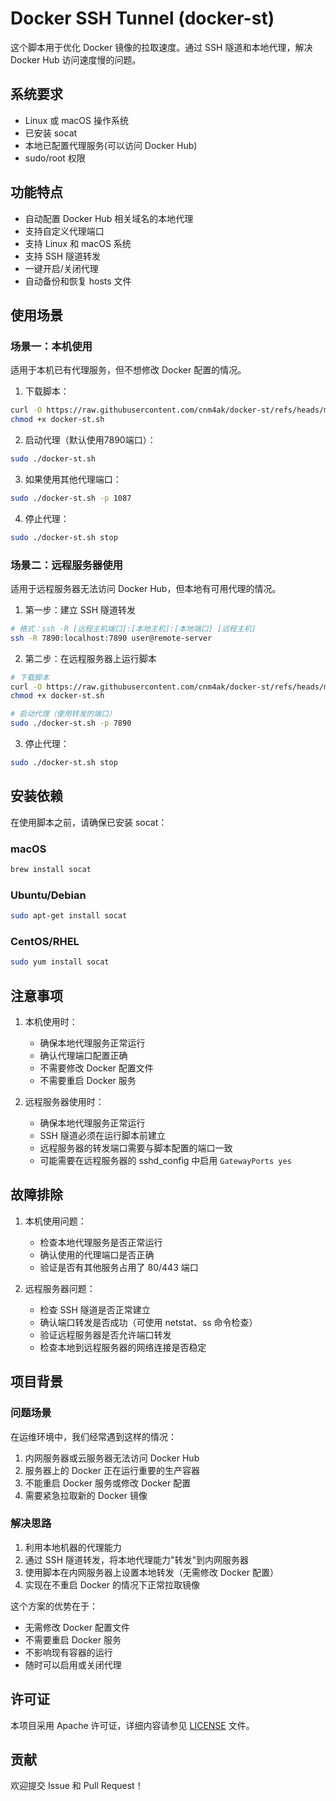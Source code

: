 # Docker SSH Tunnel (docker-st)

这个脚本用于优化 Docker 镜像的拉取速度。通过 SSH 隧道和本地代理，解决 Docker Hub 访问速度慢的问题。

## 系统要求

- Linux 或 macOS 操作系统
- 已安装 socat
- 本地已配置代理服务(可以访问 Docker Hub)
- sudo/root 权限

## 功能特点

- 自动配置 Docker Hub 相关域名的本地代理
- 支持自定义代理端口
- 支持 Linux 和 macOS 系统
- 支持 SSH 隧道转发
- 一键开启/关闭代理
- 自动备份和恢复 hosts 文件

## 使用场景

### 场景一：本机使用
适用于本机已有代理服务，但不想修改 Docker 配置的情况。

1. 下载脚本：
```bash
curl -O https://raw.githubusercontent.com/cnm4ak/docker-st/refs/heads/main/docker-st.sh
chmod +x docker-st.sh
```

2. 启动代理（默认使用7890端口）：
```bash
sudo ./docker-st.sh
```

3. 如果使用其他代理端口：
```bash
sudo ./docker-st.sh -p 1087
```

4. 停止代理：
```bash
sudo ./docker-st.sh stop
```

### 场景二：远程服务器使用
适用于远程服务器无法访问 Docker Hub，但本地有可用代理的情况。

1. 第一步：建立 SSH 隧道转发
```bash
# 格式：ssh -R [远程主机端口]:[本地主机]:[本地端口] [远程主机]
ssh -R 7890:localhost:7890 user@remote-server
```

2. 第二步：在远程服务器上运行脚本
```bash
# 下载脚本
curl -O https://raw.githubusercontent.com/cnm4ak/docker-st/refs/heads/main/docker-st.sh
chmod +x docker-st.sh

# 启动代理（使用转发的端口）
sudo ./docker-st.sh -p 7890
```

3. 停止代理：
```bash
sudo ./docker-st.sh stop
```

## 安装依赖

在使用脚本之前，请确保已安装 socat：

### macOS
```bash
brew install socat
```

### Ubuntu/Debian
```bash
sudo apt-get install socat
```

### CentOS/RHEL
```bash
sudo yum install socat
```

## 注意事项

1. 本机使用时：
   - 确保本地代理服务正常运行
   - 确认代理端口配置正确
   - 不需要修改 Docker 配置文件
   - 不需要重启 Docker 服务

2. 远程服务器使用时：
   - 确保本地代理服务正常运行
   - SSH 隧道必须在运行脚本前建立
   - 远程服务器的转发端口需要与脚本配置的端口一致
   - 可能需要在远程服务器的 sshd_config 中启用 `GatewayPorts yes`

## 故障排除

1. 本机使用问题：
   - 检查本地代理服务是否正常运行
   - 确认使用的代理端口是否正确
   - 验证是否有其他服务占用了 80/443 端口

2. 远程服务器问题：
   - 检查 SSH 隧道是否正常建立
   - 确认端口转发是否成功（可使用 netstat、ss 命令检查）
   - 验证远程服务器是否允许端口转发
   - 检查本地到远程服务器的网络连接是否稳定

## 项目背景

### 问题场景
在运维环境中，我们经常遇到这样的情况：
1. 内网服务器或云服务器无法访问 Docker Hub
2. 服务器上的 Docker 正在运行重要的生产容器
3. 不能重启 Docker 服务或修改 Docker 配置
4. 需要紧急拉取新的 Docker 镜像

### 解决思路
1. 利用本地机器的代理能力
2. 通过 SSH 隧道转发，将本地代理能力"转发"到内网服务器
3. 使用脚本在内网服务器上设置本地转发（无需修改 Docker 配置）
4. 实现在不重启 Docker 的情况下正常拉取镜像

这个方案的优势在于：
- 无需修改 Docker 配置文件
- 不需要重启 Docker 服务
- 不影响现有容器的运行
- 随时可以启用或关闭代理

## 许可证

本项目采用 Apache 许可证，详细内容请参见 [LICENSE](https://github.com/cnm4ak/docker-st/blob/main/LICENSE) 文件。

## 贡献

欢迎提交 Issue 和 Pull Request！